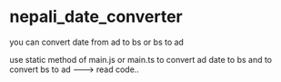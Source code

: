 # nepali_date_converter
you can convert date from ad to bs or bs to ad

use static method of main.js or main.ts to convert ad date to bs and to convert bs to ad ---> read code..
